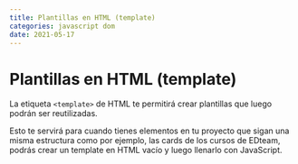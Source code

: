 ```yaml
---
title: Plantillas en HTML (template)
categories: javascript dom
date: 2021-05-17
---
```


# Plantillas en HTML (template)
La etiqueta `<template>` de HTML te permitirá crear plantillas que luego podrán ser reutilizadas.

Esto te servirá para cuando tienes elementos en tu proyecto que sigan una misma estructura como por ejemplo, las cards de los cursos de EDteam, podrás crear un template en HTML vacío y luego llenarlo con JavaScript.
